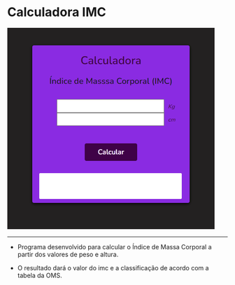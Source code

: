 # Calculadora IMC 

<img src="calc.gif" alt="vídeo de demonstração calculando valores"/>

---
* Programa desenvolvido para calcular o Índice de Massa Corporal a partir dos valores de peso e altura.

* O resultado dará o valor do imc e a classificação de acordo com a tabela da OMS.




